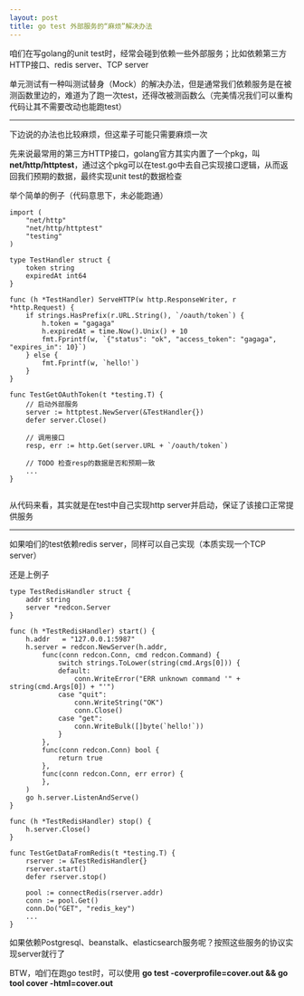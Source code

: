 ```yaml
---
layout: post
title: go test 外部服务的“麻烦”解决办法
---
```



咱们在写golang的unit test时，经常会碰到依赖一些外部服务；比如依赖第三方HTTP接口、redis server、TCP server

单元测试有一种叫测试替身（Mock）的解决办法，但是通常我们依赖服务是在被测函数里边的，难道为了跑一次test，还得改被测函数么（完美情况我们可以重构代码让其不需要改动也能跑test）


***

下边说的办法也比较麻烦，但这辈子可能只需要麻烦一次

先来说最常用的第三方HTTP接口，golang官方其实内置了一个pkg，叫 **net/http/httptest**，通过这个pkg可以在test.go中去自己实现接口逻辑，从而返回我们预期的数据，最终实现unit test的数据检查

举个简单的例子（代码意思下，未必能跑通）

```golang
import (
    "net/http"
    "net/http/httptest"
    "testing"
)

type TestHandler struct {
    token string
    expiredAt int64
}

func (h *TestHandler) ServeHTTP(w http.ResponseWriter, r *http.Request) {
    if strings.HasPrefix(r.URL.String(), `/oauth/token`) {
        h.token = "gagaga"
        h.expiredAt = time.Now().Unix() + 10
        fmt.Fprintf(w, `{"status": "ok", "access_token": "gagaga", "expires_in": 10}`)
    } else {
        fmt.Fprintf(w, `hello!`)
    }
}

func TestGetOAuthToken(t *testing.T) {
    // 启动外部服务
    server := httptest.NewServer(&TestHandler{})
    defer server.Close()

    // 调用接口
    resp, err := http.Get(server.URL + `/oauth/token`)
    
    // TODO 检查resp的数据是否和预期一致
    ...
}


```

从代码来看，其实就是在test中自己实现http server并启动，保证了该接口正常提供服务


***

如果咱们的test依赖redis server，同样可以自己实现（本质实现一个TCP server）

还是上例子

```golang
type TestRedisHandler struct {
    addr string
    server *redcon.Server
}

func (h *TestRedisHandler) start() {
    h.addr   = "127.0.0.1:5987"
    h.server = redcon.NewServer(h.addr,
		func(conn redcon.Conn, cmd redcon.Command) {
			switch strings.ToLower(string(cmd.Args[0])) {
			default:
				conn.WriteError("ERR unknown command '" + string(cmd.Args[0]) + "'")
			case "quit":
				conn.WriteString("OK")
				conn.Close()
			case "get":
				conn.WriteBulk([]byte(`hello!`))
			}
		},
		func(conn redcon.Conn) bool {
			return true
		},
		func(conn redcon.Conn, err error) {
		},
    )
    go h.server.ListenAndServe()
}

func (h *TestRedisHandler) stop() {
    h.server.Close()
}

func TestGetDataFromRedis(t *testing.T) {
    rserver := &TestRedisHandler{}
    rserver.start()
    defer rserver.stop()
    
    pool := connectRedis(rserver.addr)
    conn := pool.Get()
    conn.Do("GET", "redis_key")
    ...
}

```

如果依赖Postgresql、beanstalk、elasticsearch服务呢？按照这些服务的协议实现server就行了

BTW，咱们在跑go test时，可以使用 **go test -coverprofile=cover.out && go tool cover -html=cover.out** 
